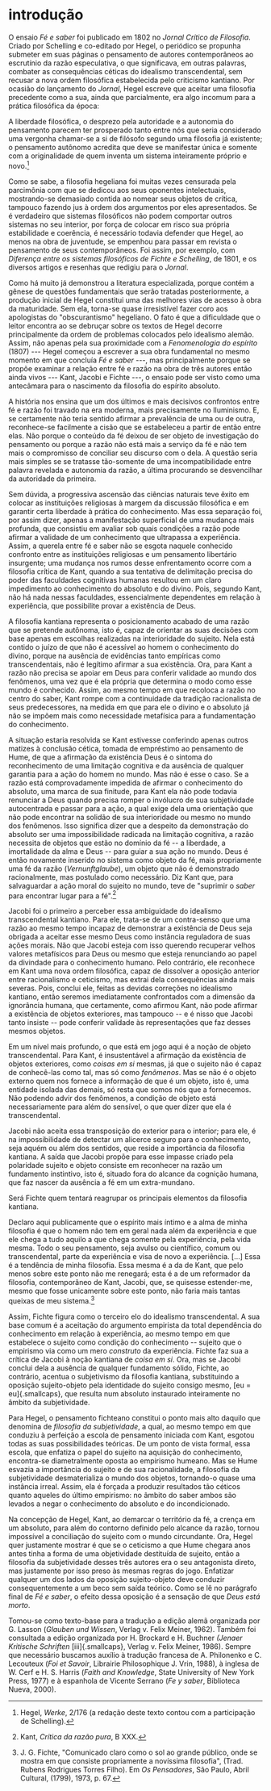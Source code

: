 # introdução


O ensaio *Fé e saber* foi publicado em 1802 no *Jornal Crítico de
Filosofia*. Criado por Schelling e co-editado por Hegel, o periódico se
propunha submeter em suas páginas o pensamento de autores contemporâneos
ao escrutínio da razão especulativa, o que significava, em outras
palavras, combater as consequências céticas do idealismo transcendental,
sem recusar a nova ordem filosófica estabelecida pelo criticismo
kantiano. Por ocasião do lançamento do *Jornal*, Hegel escreve que
aceitar uma filosofia precedente como a sua, ainda que parcialmente, era
algo incomum para a prática filosófica da época:

A liberdade filosófica, o desprezo pela autoridade e a autonomia do
pensamento parecem ter prosperado tanto entre nós que seria considerado
uma vergonha chamar-se a si de filósofo segundo uma filosofia já
existente; o pensamento autônomo acredita que deve se manifestar única e
somente com a originalidade de quem inventa um sistema inteiramente
próprio e novo.[^1]

Como se sabe, a filosofia hegeliana foi muitas vezes censurada pela
parcimônia com que se dedicou aos seus oponentes intelectuais,
mostrando-se demasiado contida ao nomear seus objetos de crítica,
tampouco fazendo jus à ordem dos argumentos por eles apresentados. Se é
verdadeiro que sistemas filosóficos não podem comportar outros sistemas
no seu interior, por força de colocar em risco sua própria estabilidade
e coerência, é necessário todavia defender que Hegel, ao menos na obra
de juventude, se empenhou para passar em revista o pensamento de seus
contemporâneos. Foi assim, por exemplo, com *Diferença entre os sistemas
filosóficos de Fichte e Schelling*, de 1801, e os diversos artigos e
resenhas que redigiu para o *Jornal*.

Como há muito já demonstrou a literatura especializada, porque contém a
gênese de questões fundamentais que serão tratadas posteriormente, a
produção inicial de Hegel constitui uma das melhores vias de acesso à
obra da maturidade. Sem ela, torna-se quase irresistível fazer coro aos
apologistas do "obscurantismo" hegeliano. O fato é que a dificuldade que
o leitor encontra ao se debruçar sobre os textos de Hegel decorre
principalmente da ordem de problemas colocados pelo idealismo alemão.
Assim, não apenas pela sua proximidade com a *Fenomenologia do espírito*
(1807) --- Hegel começou a escrever a sua obra fundamental no mesmo
momento em que concluía *Fé e saber* ---, mas principalmente porque se
propõe examinar a relação entre fé e razão na obra de três autores então
ainda vivos --- Kant, Jacobi e Fichte ---, o ensaio pode ser visto como
uma antecâmara para o nascimento da filosofia do espírito absoluto.

A história nos ensina que um dos últimos e mais decisivos confrontos
entre fé e razão foi travado na era moderna, mais precisamente no
Iluminismo. E, se certamente não teria sentido afirmar a prevalência de
uma ou de outra, reconhece-se facilmente a cisão que se estabeleceu a
partir de então entre elas. Não porque o conteúdo da fé deixou de ser
objeto de investigação do pensamento ou porque a razão não está mais a
serviço da fé e não tem mais o compromisso de conciliar seu discurso com
o dela. A questão seria mais simples se se tratasse tão-somente de uma
incompatibilidade entre palavra revelada e autonomia da razão, a última
procurando se desvencilhar da autoridade da primeira.

Sem dúvida, a progressiva ascensão das ciências naturais teve êxito em
colocar as instituições religiosas à margem da discussão filosófica e em
garantir certa liberdade à prática do conhecimento. Mas essa separação
foi, por assim dizer, apenas a manifestação superficial de uma mudança
mais profunda, que consistiu em avaliar sob quais condições a razão pode
afirmar a validade de um conhecimento que ultrapassa a experiência.
Assim, a querela entre fé e saber não se esgota naquele conhecido
confronto entre as instituições religiosas e um pensamento libertário
insurgente; uma mudança nos rumos desse enfrentamento ocorre com a
filosofia crítica de Kant, quando a sua tentativa de delimitação precisa
do poder das faculdades cognitivas humanas resultou em um claro
impedimento ao conhecimento do absoluto e do divino. Pois, segundo Kant,
não há nada nessas faculdades, essencialmente dependentes em relação à
experiência, que possibilite provar a existência de Deus.

A filosofia kantiana representa o posicionamento acabado de uma razão
que se pretende autônoma, isto é, capaz de orientar as suas decisões com
base apenas em escolhas realizadas na interioridade do sujeito. Nela
está contido o juízo de que não é acessível ao homem o conhecimento do
divino, porque na ausência de evidências tanto empíricas como
transcendentais, não é legítimo afirmar a sua existência. Ora, para Kant
a razão não precisa se apoiar em Deus para conferir validade ao mundo
dos fenômenos, uma vez que é ela própria que determina o modo como esse
mundo é conhecido. Assim, ao mesmo tempo em que recoloca a razão no
centro do saber, Kant rompe com a continuidade da tradição racionalista
de seus predecessores, na medida em que para ele o divino e o absoluto
já não se impõem mais como necessidade metafísica para a fundamentação
do conhecimento.

A situação estaria resolvida se Kant estivesse conferindo apenas outros
matizes à conclusão cética, tomada de empréstimo ao pensamento de Hume,
de que a afirmação da existência Deus é o sintoma do reconhecimento de
uma limitação cognitiva e da ausência de qualquer garantia para a ação
do homem no mundo. Mas não é esse o caso. Se a razão está
comprovadamente impedida de afirmar o conhecimento do absoluto, uma
marca de sua finitude, para Kant ela não pode todavia renunciar a Deus
quando precisa romper o invólucro de sua subjetividade autocentrada e
passar para a ação, a qual exige dela uma orientação que não pode
encontrar na solidão de sua interioridade ou mesmo no mundo dos
fenômenos. Isso significa dizer que a despeito da demonstração do
absoluto ser uma impossibilidade radicada na limitação cognitiva, a
razão necessita de objetos que estão no domínio da fé -- a liberdade, a
imortalidade da alma e Deus -- para guiar a sua ação no mundo. Deus é
então novamente inserido no sistema como objeto da fé, mais propriamente
uma fé da razão (*Vernunftglaube*), um objeto que não é demonstrado
racionalmente, mas postulado como necessário. Diz Kant que, para
salvaguardar a ação moral do sujeito no mundo, teve de "suprimir o
*saber* para encontrar lugar para a fé".[^2]

Jacobi foi o primeiro a perceber essa ambiguidade do idealismo
transcendental kantiano. Para ele, trata-se de um contra-senso que uma
razão ao mesmo tempo incapaz de demonstrar a existência de Deus seja
obrigada a aceitar esse mesmo Deus como instância reguladora de suas
ações morais. Não que Jacobi esteja com isso querendo recuperar velhos
valores metafísicos para Deus ou mesmo que esteja renunciando ao papel
da divindade para o conhecimento humano. Pelo contrário, ele reconhece
em Kant uma nova ordem filosófica, capaz de dissolver a oposição
anterior entre racionalismo e ceticismo, mas extrai dela consequências
ainda mais severas. Pois, conclui ele, feitas as devidas correções no
idealismo kantiano, então seremos imediatamente confrontados com a
dimensão da ignorância humana, que certamente, como afirmou Kant, não
pode afirmar a existência de objetos exteriores, mas tampouco -- e é
nisso que Jacobi tanto insiste -- pode conferir validade às
representações que faz desses mesmos objetos.

Em um nível mais profundo, o que está em jogo aqui é a noção de objeto
transcendental. Para Kant, é insustentável a afirmação da existência de
objetos exteriores, como *coisas em si* mesmas, já que o sujeito não é
capaz de conhecê-las como tal, mas só como *fenômenos*. Mas se não é o
objeto externo quem nos fornece a informação de que é um objeto, isto é,
uma entidade isolada das demais, só resta que somos nós que a
fornecemos. Não podendo advir dos fenômenos, a condição de objeto está
necessariamente para além do sensível, o que quer dizer que ela é
transcendental.

Jacobi não aceita essa transposição do exterior para o interior; para
ele, é na impossibilidade de detectar um alicerce seguro para o
conhecimento, seja aquém ou além dos sentidos, que reside a importância
da filosofia kantiana. A saída que Jacobi propõe para esse impasse
criado pela polaridade sujeito e objeto consiste em reconhecer na razão
um fundamento instintivo, isto é, situado fora do alcance da cognição
humana, que faz nascer da ausência a fé em um extra-mundano.

Será Fichte quem tentará reagrupar os principais elementos da filosofia
kantiana.

Declaro aqui publicamente que o espírito mais íntimo e a alma de minha
filosofia é que o homem não tem em geral nada além da experiência e que
ele chega a tudo aquilo a que chega somente pela experiência, pela vida
mesma. Todo o seu pensamento, seja avulso ou científico, comum ou
transcendental, parte da experiência e visa de novo a experiência.
\[\...\] Essa é a tendência de minha filosofia. Essa mesma é a da de
Kant, que pelo menos sobre este ponto não me renegará; esta é a de um
reformador da filosofia, contemporâneo de Kant, Jacobi, que, se quisesse
estender-me, mesmo que fosse unicamente sobre este ponto, não faria mais
tantas queixas de meu sistema.[^3]

Assim, Fichte figura como o terceiro elo do idealismo transcendental. A
sua base comum é a aceitação do argumento empirista da total dependência
do conhecimento em relação à experiência, ao mesmo tempo em que
estabelece o sujeito como condição do conhecimento -- sujeito que o
empirismo via como um mero *construto* da experiência. Fichte faz sua a
crítica de Jacobi à noção kantiana de *coisa em si*. Ora, mas se Jacobi
conclui dela a ausência de qualquer fundamento sólido, Fichte, ao
contrário, acentua o subjetivismo da filosofia kantiana, substituindo a
oposição sujeito-objeto pela identidade do sujeito consigo mesmo, [eu =
eu]{.smallcaps}, que resulta num absoluto instaurado inteiramente no
âmbito da subjetividade.

Para Hegel, o pensamento fichteano constitui o ponto mais alto daquilo
que denomina de *filosofia da* *subjetividade*, a qual, ao mesmo tempo
em que conduziu à perfeição a escola de pensamento iniciada com Kant,
esgotou todas as suas possibilidades teóricas. De um ponto de vista
formal, essa escola, que enfatiza o papel do sujeito na aquisição do
conhecimento, encontra-se diametralmente oposta ao empirismo humeano.
Mas se Hume esvazia a importância do sujeito e de sua racionalidade, a
filosofia da subjetividade desmaterializa o mundo dos objetos,
tornando-o quase uma instância irreal. Assim, ela é forçada a produzir
resultados tão céticos quanto aqueles do último empirismo: no âmbito do
saber ambos são levados a negar o conhecimento do absoluto e do
incondicionado.

Na concepção de Hegel, Kant, ao demarcar o território da fé, a crença em
um absoluto, para além do contorno definido pelo alcance da razão,
tornou impossível a conciliação do sujeito com o mundo circundante. Ora,
Hegel quer justamente mostrar é que se o ceticismo a que Hume chegara
anos antes tinha a forma de uma objetividade destituída de sujeito,
então a filosofia da subjetividade desses três autores era o seu
antagonista direto, mas justamente por isso preso às mesmas regras do
jogo. Enfatizar qualquer um dos lados da oposição sujeito-objeto deve
conduzir consequentemente a um beco sem saída teórico. Como se lê no
parágrafo final de *Fé e saber*, o efeito dessa oposição é a sensação de
que *Deus está morto*.

Tomou-se como texto-base para a tradução a edição alemã organizada por
G. Lasson (*Glauben und Wissen*, Verlag v. Felix Meiner, 1962). Também
foi consultada a edição organizada por H. Brockard e H. Buchner *(Jenaer
Kritische Schriften* [iii]{.smallcaps}, Verlag v. Felix Meiner, 1986).
Sempre que necessário buscamos auxílio à tradução francesa de A.
Philonenko e C. Lecouteux (*Foi et Savoir*, Librairie Philosophique J.
Vrin, 1988), à inglesa de W. Cerf e H. S. Harris (*Faith and Knowledge*,
State University of New York Press, 1977) e à espanhola de Vicente
Serrano (*Fe y saber*, Biblioteca Nueva, 2000).

[^1]: Hegel, *Werke*, 2/176 (a redação deste texto contou com a
    participação de Schelling).

[^2]: Kant, *Crítica da razão pura*, B XXX.

[^3]: J. G. Fichte, "Comunicado claro como o sol ao grande público, onde
    se mostra em que consiste propriamente a novíssima filosofia",
    (Trad. Rubens Rodrigues Torres Filho). Em *Os Pensadores*, São
    Paulo, Abril Cultural, (1799), 1973, p. 67.
